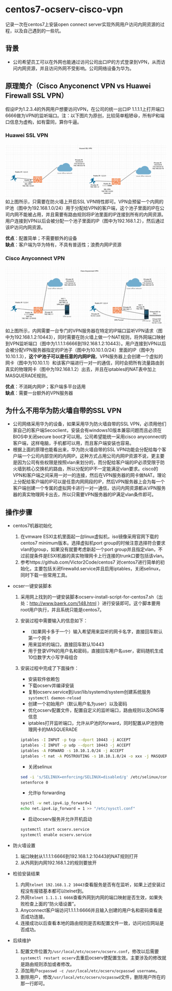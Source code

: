 # centos7-ocserv-cisco-vpn
记录一次在centos7上安装open connect server实现外网用户访问内网资源的过程，以及自己遇到的一些坑。

## 背景
* 公司希望员工可以在外网也能通过访问公司出口IP的方式登录到VPN，从而访问内网资源，并且访问外网不受影响。公司网络设备为华为。

## 原理简介（Cisco Anyconenct VPN vs Huawei Firewall SSL VPN）
假设IP为1.2.3.4的外网用户想要访问VPN，在公司的统一出口IP 1.1.1.1上打开端口6666做为VPN的监听端口。注：以下图片为原创，比较简单粗陋:laughing:，所有IP和端口信息为虚构，如有雷同，算你牛逼。
### Huawei SSL VPN
![Huawei](images/Huawei_VPN.png)
如上图所示，只需要在防火墙上开启SSL VPN特性即可。VPN会预留一个内网的IP池（图中为192.168.1.0/24）用于分配给VPN的客户端，这个池子里面的IP在公司内网不能被占用，并且需要有路由规则将IP池里面的IP连接到所有的内网资源。用户连接到VPN以后会被分配一个池子里面的IP（图中为192.168.1.2），然后通过该IP访问内网资源。

**优点**：配置简单；不需要额外的设备<br>
**缺点**：客户端为华为特有，不具有普适性；浪费内网IP资源

### Cisco Anyconnect VPN
![Cisco](images/Cisco_VPN.png)
如上图所示，内网需要一台专门的VPN服务器在特定的IP端口监听VPN请求（图中为192.168.1.2:10443），同时需要在防火墙上做一个NAT规则，将外网端口映射到VPN监听端口（图中为1.1.1.1:6666到192.168.1.2:10443）。用户连接到VPN以后会被分配VPN服务器指定的IP池子（图中为10.10.1.0/24）里面的IP（图中为10.10.1.3），**这个IP池子可以是任意的内网IP段**。VPN服务器上会创建一个虚拟的网卡（图中为10.10.1.1）和该客户端进行一对一的通信，同时会把所有流量路由到真实的物理网卡（图中为192.168.1.2）出去，并且在iptables的NAT表中加上MASQUERADE规则。

**优点**：不消耗内网IP；客户端多平台适用<br>
**缺点**：需要一台额外的VPN服务器

## 为什么不用华为防火墙自带的SSL VPN
* 公司网络采用华为的设备，如果采用华为防火墙自带的SSL VPN，必须用他们家自己的客户端Secoclient，安装会有windows10版本兼容问题而且必须在BIOS中关闭secure boot才可以用。公司希望能统一采用cisco anyconnect的客户端，这样电脑，手机都可以用，而且客户端安装也容易。
* 根据上面的原理也能看出来，华为防火墙自带的SSL VPN功能会分配给每个客户端一个公司内部空闲的内网IP。这种方式占用公司内网IP资源不说，更主要是因为公司有些权限是按照vlan来划分的，而分配给客户端的IP必须受限于防火墙到核心交换机的路由，所以分配的IP不一定能满足vlan要求。cisco的VPN和客户端之间采用一对一的连接，然后在VPN服务器的网卡做NAT。理论上分配给客户端的IP可以是任意内网网段的IP，然后VPN服务器上会为每一个客户端创建一个专属的虚拟网卡进行一对一通信，访问内网资源都从VPN服务器的真实物理网卡出去，所以只需要VPN服务器的IP满足vlan条件即可。


## 操作步骤
* centos7机器初始化

  1. 在vmware ESXI主机里面起一台linux虚拟机，iso镜像采用官网下载的centos7 minimum版本。选择虚拟机port group的时候注意选择符合要求vlan的group，如果没有就要考虑新起一个port group并且指定vlan，不过前提条件是ESXI机器的真实物理网卡上行连接的trunk口要包括该vlan。
  2. 参考https://github.com/Victor2Code/centos7 对centos7进行简单的初始化，主要包括关闭firewalld.service并且启用iptables，关闭selinux，同时下载一些常用工具。
  
* ocser一键安装脚本

  1. 采用网上找到的一键安装脚本ocserv-install-script-for-centos7.sh（出处：http://www.baerk.com/148.html ）进行安装即可。这个脚本要用root用户执行，并且系统只能是centos7。
  2. 安装过程中需要输入的信息如下：

      * （如果网卡多于一个）输入希望用来监听的网卡名字，直接回车默认第一个网卡
      * 用来监听的端口，直接回车默认10443
      * 用于登录VPN的用户名和密码，直接回车用户名user，密码随机生成10位数字大小写字母组合
  3. 安装过程中完成了下面操作：
  
      * 安装软件依赖包
      * 下载ocserv并编译安装
      * 复制ocserv.service到/usr/lib/systemd/system创建系统服务
      `systemctl daemon-reload`
      * 创建一个初始用户（默认用户名为user）以及密码
      * 优化ocserv配置文件，配置自定义的监听端口，路由规则以及DNS等信息
      * iptables打开监听端口，允许从IP池的forward，同时配置从IP池到物理网卡的MASQUERADE
      ```bash
      iptables -I INPUT -p tcp --dport 10443 -j ACCEPT
      iptables -I INPUT -p udp --dport 10443 -j ACCEPT
      iptables -A FORWARD -s 10.10.1.0/24 -j ACCEPT
      iptables -t nat -A POSTROUTING -s 10.10.1.0/24 -o xxx -j MASQUERADE
      ```
      * 关闭selinux
      ```bash
      sed -i 's/SELINUX=enforcing/SELINUX=disabled/g' /etc/selinux/config
      setenforce 0
      ```
      * 允许ip forwarding
      ```bash
      sysctl -w net.ipv4.ip_forward=1
      echo net.ipv4.ip_forward = 1 >> "/etc/sysctl.conf"
      ```
      * 启动ocserv服务并允许开机启动
      ```bash
      systemctl start ocserv.service
      systemctl enable ocserv.service
      ```
* 防火墙设置

  1. 端口映射从1.1.1.1:6666到192.168.1.2:10443的NAT规则打开
  2. 从外网到内网192.168.1.2的规则要放开
* 检验安装结果
  
  1. 内网`telnet 192.168.1.2 10443`查看服务是否有在监听，如果上述安装过程没有报错基本都可以telnet到。
  2. 外网`telnet 1.1.1.1 6666`查看外网到内网的端口映射是否生效，如果失败检查上面的“防火墙设置”。
  3. Anyconnect客户端访问1.1.1.1:6666并且输入创建的用户名和密码查看是否成功连接。
  4. 连接成功以后查看本地的路由规则是否和配置文件一致，访问对应网站是否成功。
* 后续维护
  1. 配置文件位置为`/usr/local/etc/ocserv/ocserv.conf`，修改以后需要`systemctl restart ocserv`去重启ocserv使配置生效。主要涉及的修改就是路由规则添加或者修改。
  2. 添加用户`ocpasswd -c /usr/local/etc/ocserv/ocpasswd username`。
  3. 删除用户，修改`/usr/local/etc/ocserv/ocpasswd`文件，删除用户所在的那一行即可。
